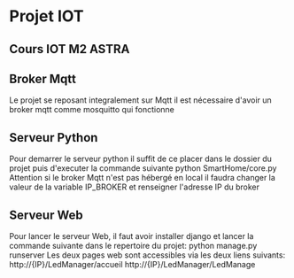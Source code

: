 # Projet IOT

## Cours IOT M2 ASTRA

## Broker Mqtt
Le projet se reposant integralement sur Mqtt il est nécessaire d'avoir un broker mqtt comme mosquitto qui fonctionne

## Serveur Python
Pour demarrer le serveur python il suffit de ce placer dans le dossier du projet puis d'executer la commande suivante
  python SmartHome/core.py
Attention si le broker Mqtt n'est pas hébergé en local il faudra changer la valeur de la variable IP_BROKER et renseigner l'adresse IP du broker

## Serveur Web
Pour lancer le serveur Web, il faut avoir installer django et lancer la commande suivante dans le repertoire du projet:
  python manage.py runserver
Les deux pages web sont accessibles via les deux liens suivants:
http://{IP}/LedManager/accueil
http://{IP}/LedManager/LedManage
